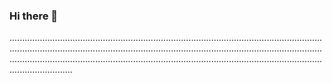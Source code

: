 ### Hi there 👋

.............................................................................................................................................................................................................................................................................................................................................................................................................